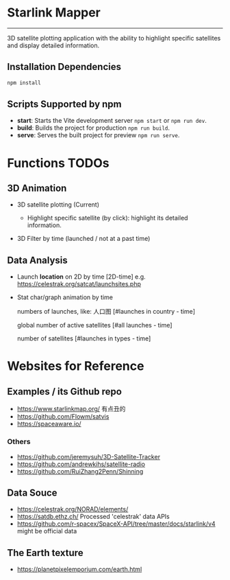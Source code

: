 # Starlink Mapper

---

3D satellite plotting application with the ability to highlight specific satellites and display detailed information.


## Installation Dependencies

```bash
npm install
```

## Scripts Supported by npm

- **start**: Starts the Vite development server `npm start` or `npm run dev`.
- **build**: Builds the project for production `npm run build`.
- **serve**: Serves the built project for preview `npm run serve`.


# Functions TODOs
## 3D Animation
- 3D satellite plotting (Current)
  - Highlight specific satellite (by click): highlight its detailed information.

- 3D Filter by time (launched / not at a past time)


## Data Analysis
- Launch **location** on 2D by time [2D-time]
  e.g. https://celestrak.org/satcat/launchsites.php
  
- Stat char/graph animation by time
  
  numbers of launches, like: 人口图 [#launches in country - time]
  
  global number of active satellites [#all launches - time]
  
  number of satellites [#launches in types - time]


# Websites for Reference
## Examples / its Github repo

- https://www.starlinkmap.org/
  有点丑的
- https://github.com/Flowm/satvis
- https://spaceaware.io/

### Others
- https://github.com/jeremysuh/3D-Satellite-Tracker
- https://github.com/andrewkihs/satellite-radio
- https://github.com/RuiZhang2Penn/Shinning

## Data Souce
- https://celestrak.org/NORAD/elements/
- https://satdb.ethz.ch/
  Processed 'celestrak' data APIs
- https://github.com/r-spacex/SpaceX-API/tree/master/docs/starlink/v4
  might be official data

## The Earth texture
- https://planetpixelemporium.com/earth.html